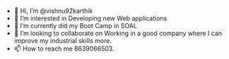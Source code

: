 - 👋 Hi, I’m @vishnu92karthik
- 👀 I’m interested in Developing new Web applications
- 🌱 I’m currently did my Boot Camp in SOAL
- 💞️ I’m looking to collaborate on Working in a good company where I can improve my industrial skills more.
- 📫 How to reach me 8639066503.

<!---
vishnu92karthik/vishnu92karthik is a ✨ special ✨ repository because its `README.md` (this file) appears on your GitHub profile.
You can click the Preview link to take a look at your changes.
--->
